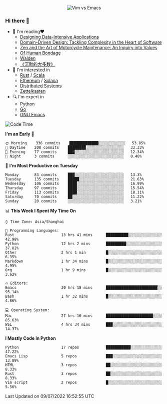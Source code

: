 <p align="center">
    <img src="https://gist.githubusercontent.com/coldnight/e696baffb094e71c96cb302118878eae/raw/40ea5053a6f66cc65f90f437e4173497da225958/banner.gif" alt="Vim vs Emacs" />
</p>

### Hi there 👋

- 📖 I'm reading❤️
    + [Designing Data-Intensive Applications](https://www.oreilly.com/library/view/designing-data-intensive-applications/9781491903063/)
    + [Domain-Driven Design: Tackling Complexity in the Heart of Software](https://www.dddcommunity.org/book/evans_2003/)
    + [Zen and the Art of Motorcycle Maintenance: An Inquiry into Values](https://en.wikipedia.org/wiki/Zen_and_the_Art_of_Motorcycle_Maintenance)
    + [Of Human Bondage](https://en.wikipedia.org/wiki/Of_Human_Bondage)
    + [Walden](https://en.wikipedia.org/wiki/Walden)
    + [《沉默的大多数》](https://en.wikipedia.org/wiki/Silent_majority)
- 🌱 I'm interested in
    + [Rust](https://www.rust-lang.org/) / [Scala](https://www.scala-lang.org/)
    + [Ethereum](https://ethereum.org/en/) / [Solana](https://solana.com/)
	+ [Distributed Systems](https://www.linuxzen.com/notes/topics/20200320174417_%E5%88%86%E5%B8%83%E5%BC%8F/)
	+ [Zettelkasten](https://www.linuxzen.com/notes/notes/20220120080920-slip_box/)
- 🔍 I'm expert in
    + [Python](https://www.python.org/)
    + [Go](https://go.dev/)
    + [GNU Emacs](https://www.gnu.org/software/emacs/)

<!--START_SECTION:waka-->
![Code Time](http://img.shields.io/badge/Code%20Time-0%20secs-blue)

**I'm an Early 🐤** 

```text
🌞 Morning    336 commits    █████████████░░░░░░░░░░░░   53.85% 
🌆 Daytime    208 commits    ████████░░░░░░░░░░░░░░░░░   33.33% 
🌃 Evening    77 commits     ███░░░░░░░░░░░░░░░░░░░░░░   12.34% 
🌙 Night      3 commits      ░░░░░░░░░░░░░░░░░░░░░░░░░   0.48%

```
📅 **I'm Most Productive on Tuesday** 

```text
Monday       83 commits     ███░░░░░░░░░░░░░░░░░░░░░░   13.3% 
Tuesday      135 commits    █████░░░░░░░░░░░░░░░░░░░░   21.63% 
Wednesday    106 commits    ████░░░░░░░░░░░░░░░░░░░░░   16.99% 
Thursday     97 commits     ████░░░░░░░░░░░░░░░░░░░░░   15.54% 
Friday       113 commits    ████░░░░░░░░░░░░░░░░░░░░░   18.11% 
Saturday     70 commits     ██░░░░░░░░░░░░░░░░░░░░░░░   11.22% 
Sunday       20 commits     ░░░░░░░░░░░░░░░░░░░░░░░░░   3.21%

```


📊 **This Week I Spent My Time On** 

```text
⌚︎ Time Zone: Asia/Shanghai

💬 Programming Languages: 
Rust                     13 hrs 41 mins      ██████████░░░░░░░░░░░░░░░   42.98% 
Python                   12 hrs 2 mins       █████████░░░░░░░░░░░░░░░░   37.82% 
Other                    2 hrs 1 min         █░░░░░░░░░░░░░░░░░░░░░░░░   6.35% 
Markdown                 1 hr 34 mins        █░░░░░░░░░░░░░░░░░░░░░░░░   4.95% 
Org                      1 hr 9 mins         █░░░░░░░░░░░░░░░░░░░░░░░░   3.62%

🔥 Editors: 
Emacs                    30 hrs 18 mins      ███████████████████████░░   95.14% 
Bash                     1 hr 32 mins        █░░░░░░░░░░░░░░░░░░░░░░░░   4.86%

💻 Operating System: 
Mac                      27 hrs 16 mins      █████████████████████░░░░   85.63% 
WSL                      4 hrs 34 mins       ███░░░░░░░░░░░░░░░░░░░░░░   14.37%

```

**I Mostly Code in Python** 

```text
Python                   17 repos            ███████████░░░░░░░░░░░░░░   47.22% 
Emacs Lisp               5 repos             ███░░░░░░░░░░░░░░░░░░░░░░   13.89% 
HTML                     3 repos             ██░░░░░░░░░░░░░░░░░░░░░░░   8.33% 
Rust                     3 repos             ██░░░░░░░░░░░░░░░░░░░░░░░   8.33% 
Vim script               2 repos             █░░░░░░░░░░░░░░░░░░░░░░░░   5.56%

```



 Last Updated on 09/07/2022 16:52:55 UTC
<!--END_SECTION:waka-->
